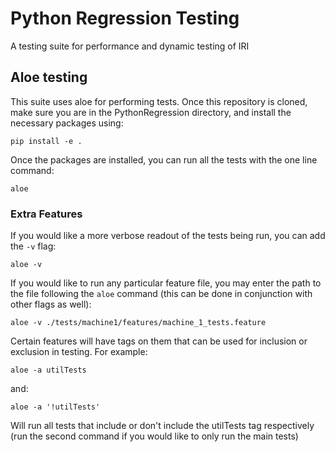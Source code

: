 # Python Regression Testing

A testing suite for performance and dynamic testing of IRI

## Aloe testing

This suite uses aloe for performing tests. Once this repository is cloned, make sure you are in the PythonRegression directory, and install the necessary packages using: 
```
pip install -e .
```

Once the packages are installed, you can run all the tests with the one line command: 
```
aloe
```

### Extra Features

If you would like a more verbose readout of the tests being run, you can add the `-v` flag:
```
aloe -v
```

If you would like to run any particular feature file, you may enter the path to the file following the `aloe` command (this can be done in conjunction with other flags as well):
```
aloe -v ./tests/machine1/features/machine_1_tests.feature
```

Certain features will have tags on them that can be used for inclusion or exclusion in testing. For example:
```
aloe -a utilTests
``` 
and:
```
aloe -a '!utilTests'
```

Will run all tests that include or don't include the utilTests tag respectively (run the second command if you would like to only run the main tests) 
